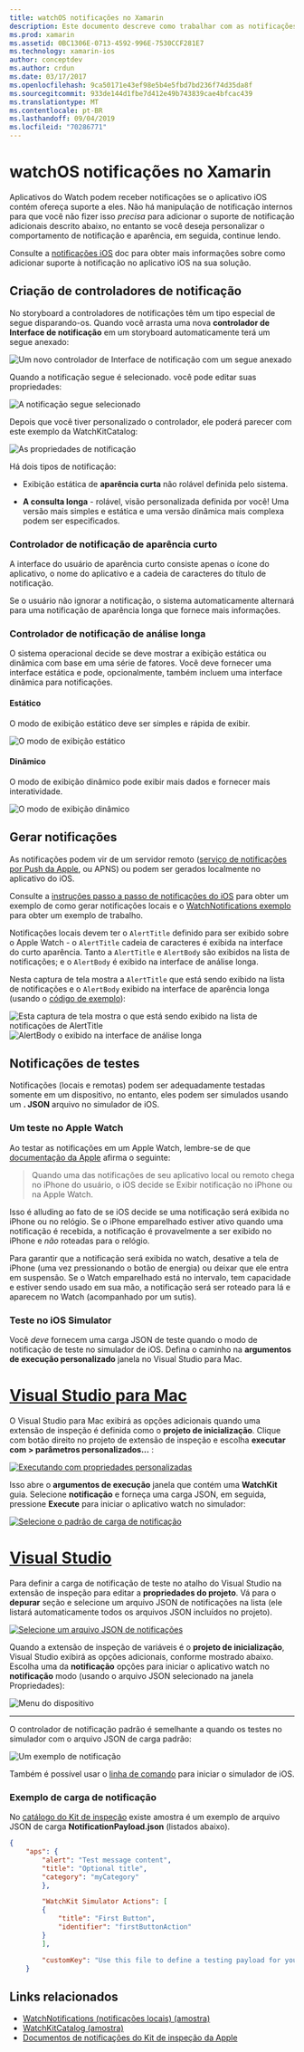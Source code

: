 ```yaml
---
title: watchOS notificações no Xamarin
description: Este documento descreve como trabalhar com as notificações de watchOS no Xamarin. Ele aborda a criação controladores de notificação, gerar notificações e notificações de teste.
ms.prod: xamarin
ms.assetid: 0BC1306E-0713-4592-996E-7530CCF281E7
ms.technology: xamarin-ios
author: conceptdev
ms.author: crdun
ms.date: 03/17/2017
ms.openlocfilehash: 9ca50171e43ef98e5b4e5fbd7bd236f74d35da8f
ms.sourcegitcommit: 933de144d1fbe7d412e49b743839cae4bfcac439
ms.translationtype: MT
ms.contentlocale: pt-BR
ms.lasthandoff: 09/04/2019
ms.locfileid: "70286771"
---
```

# <a name="watchos-notifications-in-xamarin"></a>watchOS notificações no Xamarin

Aplicativos do Watch podem receber notificações se o aplicativo iOS contém ofereça suporte a eles. Não há manipulação de notificação internos para que você não fizer isso *precisa* para adicionar o suporte de notificação adicionais descrito abaixo, no entanto se você deseja personalizar o comportamento de notificação e aparência, em seguida, continue lendo.

Consulte a [notificações iOS](~/ios/platform/user-notifications/deprecated/index.md) doc para obter mais informações sobre como adicionar suporte à notificação no aplicativo iOS na sua solução.

## <a name="creating-notification-controllers"></a>Criação de controladores de notificação

No storyboard a controladores de notificações têm um tipo especial de segue disparando-os. Quando você arrasta uma nova **controlador de Interface de notificação** em um storyboard automaticamente terá um segue anexado:

![](notifications-images/notification-storyboard1.png "Um novo controlador de Interface de notificação com um segue anexado")

Quando a notificação segue é selecionado. você pode editar suas propriedades:

![](notifications-images/notification-storyboard2.png "A notificação segue selecionado")

Depois que você tiver personalizado o controlador, ele poderá parecer com este exemplo da WatchKitCatalog:

![](notifications-images/notifications-segue.png "As propriedades de notificação")


Há dois tipos de notificação:

- Exibição estática de **aparência curta** não rolável definida pelo sistema.

- **A consulta longa** - rolável, visão personalizada definida por você! Uma versão mais simples e estática e uma versão dinâmica mais complexa podem ser especificados.

### <a name="short-look-notification-controller"></a>Controlador de notificação de aparência curto

A interface do usuário de aparência curto consiste apenas o ícone do aplicativo, o nome do aplicativo e a cadeia de caracteres do título de notificação.

Se o usuário não ignorar a notificação, o sistema automaticamente alternará para uma notificação de aparência longa que fornece mais informações.


### <a name="long-look-notification-controller"></a>Controlador de notificação de análise longa

O sistema operacional decide se deve mostrar a exibição estática ou dinâmica com base em uma série de fatores. Você deve fornecer uma interface estática e pode, opcionalmente, também incluem uma interface dinâmica para notificações.

#### <a name="static"></a>Estático

O modo de exibição estático deve ser simples e rápida de exibir.

![](notifications-images/notification-static.png "O modo de exibição estático")

#### <a name="dynamic"></a>Dinâmico

O modo de exibição dinâmico pode exibir mais dados e fornecer mais interatividade.

![](notifications-images/notification-dynamic.png "O modo de exibição dinâmico")


## <a name="generating-notifications"></a>Gerar notificações

As notificações podem vir de um servidor remoto ([serviço de notificações por Push da Apple](https://developer.apple.com/library/ios/documentation/NetworkingInternet/Conceptual/RemoteNotificationsPG/Chapters/ApplePushService.html), ou APNS) ou podem ser gerados localmente no aplicativo do iOS.

Consulte a [instruções passo a passo de notificações do iOS](~/ios/platform/user-notifications/deprecated/local-notifications-in-ios-walkthrough.md) para obter um exemplo de como gerar notificações locais e o [WatchNotifications exemplo](https://docs.microsoft.com/samples/xamarin/ios-samples/watchkit-watchnotifications) para obter um exemplo de trabalho.

Notificações locais devem ter o `AlertTitle` definido para ser exibido sobre o Apple Watch - o `AlertTitle` cadeia de caracteres é exibida na interface do curto aparência. Tanto a `AlertTitle` e `AlertBody` são exibidos na lista de notificações; e o `AlertBody` é exibido na interface de análise longa.

Nesta captura de tela mostra a `AlertTitle` que está sendo exibido na lista de notificações e o `AlertBody` exibido na interface de aparência longa (usando o [código de exemplo](https://docs.microsoft.com/samples/xamarin/ios-samples/watchkit-watchnotifications)):

![](notifications-images/watch-notificationslist-sml.png "Esta captura de tela mostra o que está sendo exibido na lista de notificações de AlertTitle") ![](notifications-images/watch-notificationcontroller-sml.png "AlertBody o exibido na interface de análise longa")

## <a name="testing-notifications"></a>Notificações de testes

Notificações (locais e remotas) podem ser adequadamente testadas somente em um dispositivo, no entanto, eles podem ser simulados usando um **. JSON** arquivo no simulador de iOS.

### <a name="testing-on-apple-watch"></a>Um teste no Apple Watch

Ao testar as notificações em um Apple Watch, lembre-se de que [documentação da Apple](https://developer.apple.com/library/ios/documentation/General/Conceptual/WatchKitProgrammingGuide/BasicSupport.html) afirma o seguinte:

> Quando uma das notificações de seu aplicativo local ou remoto chega no iPhone do usuário, o iOS decide se Exibir notificação no iPhone ou na Apple Watch.

Isso é alluding ao fato de se iOS decide se uma notificação será exibida no iPhone ou no relógio. Se o iPhone emparelhado estiver ativo quando uma notificação é recebida, a notificação é provavelmente a ser exibido no iPhone e *não* roteadas para o relógio.

Para garantir que a notificação será exibida no watch, desative a tela de iPhone (uma vez pressionando o botão de energia) ou deixar que ele entra em suspensão. Se o Watch emparelhado está no intervalo, tem capacidade e estiver sendo usado em sua mão, a notificação será ser roteado para lá e aparecem no Watch (acompanhado por um sutis).

### <a name="testing-on-the-ios-simulator"></a>Teste no iOS Simulator

Você *deve* fornecem uma carga JSON de teste quando o modo de notificação de teste no simulador de iOS. Defina o caminho na **argumentos de execução personalizado** janela no Visual Studio para Mac.

# <a name="visual-studio-for-mactabmacos"></a>[Visual Studio para Mac](#tab/macos)

O Visual Studio para Mac exibirá as opções adicionais quando uma extensão de inspeção é definida como o **projeto de inicialização**.
Clique com botão direito no projeto de extensão de inspeção e escolha **executar com > parâmetros personalizados...** :

[![](notifications-images/runwith-customparams-sml.png "Executando com propriedades personalizadas")](notifications-images/runwith-customparams.png#lightbox)

Isso abre o **argumentos de execução** janela que contém uma **WatchKit** guia. Selecione **notificação** e forneça uma carga JSON, em seguida, pressione **Execute** para iniciar o aplicativo watch no simulador:

[![](notifications-images/runwith-execargs-sml.png "Selecione o padrão de carga de notificação")](notifications-images/runwith-execargs.png#lightbox)

# <a name="visual-studiotabwindows"></a>[Visual Studio](#tab/windows)

Para definir a carga de notificação de teste no atalho do Visual Studio na extensão de inspeção para editar a **propriedades do projeto**. Vá para o **depurar** seção e selecione um arquivo JSON de notificações na lista (ele listará automaticamente todos os arquivos JSON incluídos no projeto).

[![](notifications-images/runwith-execargs-sml-vs.png "Selecione um arquivo JSON de notificações")](notifications-images/runwith-execargs-vs.png#lightbox)

Quando a extensão de inspeção de variáveis é o **projeto de inicialização**, Visual Studio exibirá as opções adicionais, conforme mostrado abaixo. Escolha uma da **notificação** opções para iniciar o aplicativo watch no **notificação** modo (usando o arquivo JSON selecionado na janela Propriedades):

![](notifications-images/runwith-vs.png "Menu do dispositivo")

-----

O controlador de notificação padrão é semelhante a quando os testes no simulador com o arquivo JSON de carga padrão:

![](notifications-images/notification-debug-sml.png "Um exemplo de notificação")

Também é possível usar o [linha de comando](~/ios/watchos/troubleshooting.md#command_line) para iniciar o simulador de iOS.

### <a name="example-notification-payload"></a>Exemplo de carga de notificação

No [catálogo do Kit de inspeção](https://docs.microsoft.com/samples/xamarin/ios-samples/watchos-watchkitcatalog) existe amostra é um exemplo de arquivo JSON de carga **NotificationPayload.json** (listados abaixo).

```json
{
    "aps": {
        "alert": "Test message content",
        "title": "Optional title",
        "category": "myCategory"
        },

        "WatchKit Simulator Actions": [
        {
            "title": "First Button",
            "identifier": "firstButtonAction"
        }
        ],

        "customKey": "Use this file to define a testing payload for your notifications. The aps dictionary specifies the category, alert text and title. The WatchKit Simulator Actions array can provide info for one or more action buttons in addition to the standard Dismiss button. Any other top level keys are custom payload. If you have multiple such JSON files in your project, you'll be able to choose between them in when selecting to debug the notification interface of your Watch App."
    }
```



## <a name="related-links"></a>Links relacionados

- [WatchNotifications (notificações locais) (amostra)](https://docs.microsoft.com/samples/xamarin/ios-samples/watchkit-watchnotifications)
- [WatchKitCatalog (amostra)](https://docs.microsoft.com/samples/xamarin/ios-samples/watchos-watchkitcatalog)
- [Documentos de notificações do Kit de inspeção da Apple](https://developer.apple.com/library/ios/documentation/General/Conceptual/WatchKitProgrammingGuide/BasicSupport.html)
